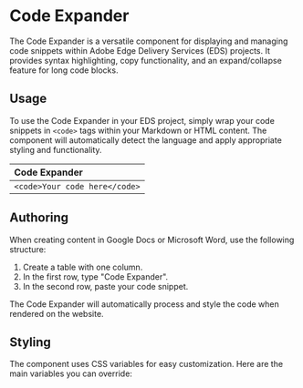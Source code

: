 # Code Expander

The Code Expander is a versatile component for displaying and managing code snippets within Adobe Edge Delivery Services (EDS) projects. It provides syntax highlighting, copy functionality, and an expand/collapse feature for long code blocks.

## Usage

To use the Code Expander in your EDS project, simply wrap your code snippets in `<code>` tags within your Markdown or HTML content. The component will automatically detect the language and apply appropriate styling and functionality.

| Code Expander |
| :---- |
| `<code>Your code here</code>` |

## Authoring

When creating content in Google Docs or Microsoft Word, use the following structure:

1. Create a table with one column.
2. In the first row, type "Code Expander".
3. In the second row, paste your code snippet.

The Code Expander will automatically process and style the code when rendered on the website.

## Styling

The component uses CSS variables for easy customization. Here are the main variables you can override:

